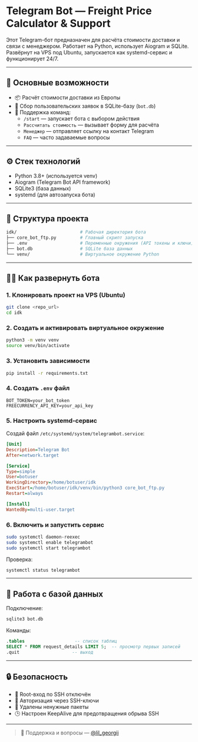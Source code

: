 # Telegram Bot — Freight Price Calculator & Support

Этот Telegram-бот предназначен для расчёта стоимости доставки и связи с менеджером. Работает на Python, использует Aiogram и SQLite. Развёрнут на VPS под Ubuntu, запускается как systemd-сервис и функционирует 24/7.

---

## 📌 Основные возможности

- 📦 Расчёт стоимости доставки из Европы
- 📗 Сбор пользовательских заявок в SQLite-базу (`bot.db`)
- 🤖 Поддержка команд:
  - `/start` — запускает бота с выбором действия
  - `Рассчитать стоимость` — вызывает форму для расчёта
  - `Менеджер` — отправляет ссылку на контакт Telegram
  - `FAQ` — часто задаваемые вопросы

---

## ⚙️ Стек технологий

- Python 3.8+ (используется venv)
- Aiogram (Telegram Bot API framework)
- SQLite3 (база данных)
- systemd (для автозапуска бота)

---

## 📁 Структура проекта

```bash
idk/                        # Рабочая директория бота
├── core_bot_ftp.py         # Главный скрипт запуска
├── .env                    # Переменные окружения (API токены и ключи)
├── bot.db                  # SQLite база данных
└── venv/                   # Виртуальное окружение Python
```

---

## 🧑‍💻 Как развернуть бота

### 1. Клонировать проект на VPS (Ubuntu)

```bash
git clone <repo_url>
cd idk
```

### 2. Создать и активировать виртуальное окружение

```bash
python3 -m venv venv
source venv/bin/activate
```

### 3. Установить зависимости

```bash
pip install -r requirements.txt
```

### 4. Создать `.env` файл

```env
BOT_TOKEN=your_bot_token
FREECURRENCY_API_KEY=your_api_key
```

### 5. Настроить systemd-сервис

Создай файл `/etc/systemd/system/telegrambot.service`:

```ini
[Unit]
Description=Telegram Bot
After=network.target

[Service]
Type=simple
User=botuser
WorkingDirectory=/home/botuser/idk
ExecStart=/home/botuser/idk/venv/bin/python3 core_bot_ftp.py
Restart=always

[Install]
WantedBy=multi-user.target
```

### 6. Включить и запустить сервис

```bash
sudo systemctl daemon-reexec
sudo systemctl enable telegrambot
sudo systemctl start telegrambot
```

Проверка:

```bash
systemctl status telegrambot
```

---

## 🧪 Работа с базой данных

Подключение:

```bash
sqlite3 bot.db
```

Команды:

```sql
.tables                   -- список таблиц
SELECT * FROM request_details LIMIT 5;  -- просмотр первых записей
.quit                    -- выход
```

---

## 🔒 Безопасность

- 🛑 Root-вход по SSH отключён
- 🔑 Авторизация через SSH-ключи
- 🦼️ Удалены ненужные пакеты
- 🕒 Настроен KeepAlive для предотвращения обрыва SSH

---

> 📮 Поддержка и вопросы — [@lil\_georgii](https://t.me/lil_georgii)

